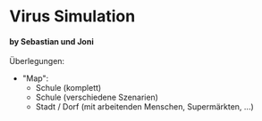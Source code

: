 # Virus Simulation
#### by Sebastian und Joni

Überlegungen:
- "Map":
	- Schule (komplett)
	- Schule (verschiedene Szenarien)
  - Stadt / Dorf (mit arbeitenden Menschen, Supermärkten, ...) 
